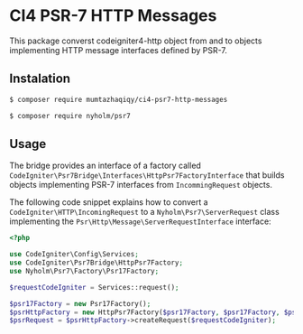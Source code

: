 # CI4 PSR-7 HTTP Messages

This package converst codeigniter4-http object from and to objects implementing HTTP message interfaces defined by PSR-7.

## Instalation

```sh
$ composer require mumtazhaqiqy/ci4-psr7-http-messages

$ composer require nyholm/psr7
```

## Usage

The bridge provides an interface of a factory called
``CodeIgniter\Psr7Bridge\Interfaces\HttpPsr7FactoryInterface``
that builds objects implementing PSR-7 interfaces from ``IncommingRequest`` objects.

The following code snippet explains how to convert a ``CodeIgniter\HTTP\IncomingRequest``
to a ``Nyholm\Psr7\ServerRequest`` class implementing the
``Psr\Http\Message\ServerRequestInterface`` interface:

```php
<?php

use CodeIgniter\Config\Services;
use CodeIgniter\Psr7Bridge\HttpPsr7Factory;
use Nyholm\Psr7\Factory\Psr17Factory;

$requestCodeIgniter = Services::request();

$psr17Factory = new Psr17Factory();
$psrHttpFactory = new HttpPsr7Factory($psr17Factory, $psr17Factory, $psr17Factory, $psr17Factory);
$psrRequest = $psrHttpFactory->createRequest($requestCodeIgniter);
```